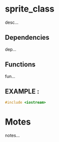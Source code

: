 # sprite_class
desc...
## Dependencies 
dep...
## Functions
fun...
## EXAMPLE : 
```cpp
#include <iostream>
```
# Motes
notes...
